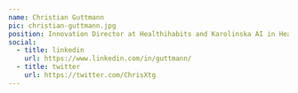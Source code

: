 ```yaml
---
name: Christian Guttmann
pic: christian-guttmann.jpg
position: Innovation Director at Healthihabits and Karolinska AI in Healthcare
social:
  - title: linkedin
    url: https://www.linkedin.com/in/guttmann/
  - title: twitter
    url: https://twitter.com/ChrisXtg
---
```

